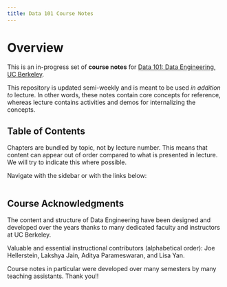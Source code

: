 ```yaml
---
title: Data 101 Course Notes
---
```


# Overview

This is an in-progress set of **course notes** for [Data 101: Data Engineering, UC Berkeley](https://data101.org/).

This repository is updated semi-weekly and is meant to be used *in addition to* lecture. In other words, these notes contain core concepts for reference, whereas lecture contains activities and demos for internalizing the concepts.

## Table of Contents

Chapters are bundled by topic, not by lecture number. This means that content can appear out of order compared to what is presented in lecture. We will try to indicate this where possible.

Navigate with the sidebar or with the links below:

```{tableofcontents}
```

## Course Acknowledgments

The content and structure of Data Engineering have been designed and developed over the years thanks to many dedicated faculty and instructors at UC Berkeley.

Valuable and essential instructional contributors (alphabetical order): Joe Hellerstein, Lakshya Jain, Aditya Parameswaran, and Lisa Yan.

Course notes in particular were developed over many semesters by many teaching assistants. Thank you!!
